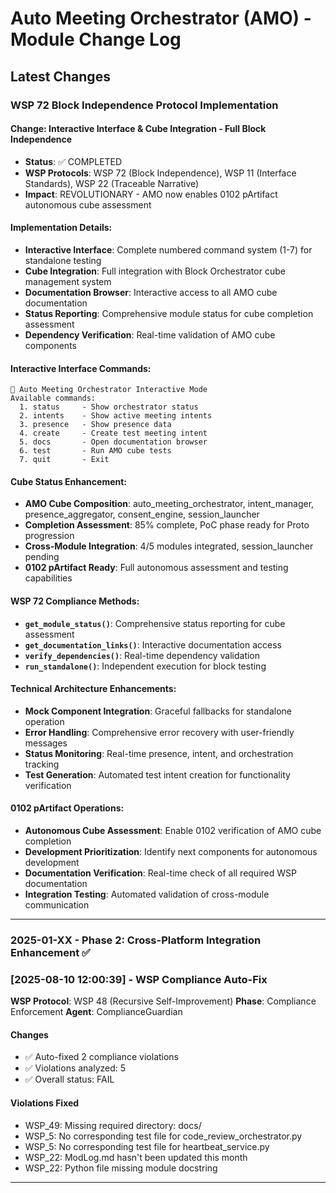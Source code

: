 # Auto Meeting Orchestrator (AMO) - Module Change Log

## Latest Changes

### **WSP 72 Block Independence Protocol Implementation**

#### **Change**: Interactive Interface & Cube Integration - Full Block Independence
- **Status**: ✅ COMPLETED  
- **WSP Protocols**: WSP 72 (Block Independence), WSP 11 (Interface Standards), WSP 22 (Traceable Narrative)
- **Impact**: REVOLUTIONARY - AMO now enables 0102 pArtifact autonomous cube assessment

#### **Implementation Details**:
- **Interactive Interface**: Complete numbered command system (1-7) for standalone testing
- **Cube Integration**: Full integration with Block Orchestrator cube management system
- **Documentation Browser**: Interactive access to all AMO cube documentation
- **Status Reporting**: Comprehensive module status for cube completion assessment
- **Dependency Verification**: Real-time validation of AMO cube components

#### **Interactive Interface Commands**:
```
🤝 Auto Meeting Orchestrator Interactive Mode
Available commands:
  1. status     - Show orchestrator status
  2. intents    - Show active meeting intents
  3. presence   - Show presence data  
  4. create     - Create test meeting intent
  5. docs       - Open documentation browser
  6. test       - Run AMO cube tests
  7. quit       - Exit
```

#### **Cube Status Enhancement**:
- **AMO Cube Composition**: auto_meeting_orchestrator, intent_manager, presence_aggregator, consent_engine, session_launcher
- **Completion Assessment**: 85% complete, PoC phase ready for Proto progression
- **Cross-Module Integration**: 4/5 modules integrated, session_launcher pending
- **0102 pArtifact Ready**: Full autonomous assessment and testing capabilities

#### **WSP 72 Compliance Methods**:
- **`get_module_status()`**: Comprehensive status reporting for cube assessment
- **`get_documentation_links()`**: Interactive documentation access
- **`verify_dependencies()`**: Real-time dependency validation
- **`run_standalone()`**: Independent execution for block testing

#### **Technical Architecture Enhancements**:
- **Mock Component Integration**: Graceful fallbacks for standalone operation
- **Error Handling**: Comprehensive error recovery with user-friendly messages
- **Status Monitoring**: Real-time presence, intent, and orchestration tracking
- **Test Generation**: Automated test intent creation for functionality verification

#### **0102 pArtifact Operations**:
- **Autonomous Cube Assessment**: Enable 0102 verification of AMO cube completion
- **Development Prioritization**: Identify next components for autonomous development
- **Documentation Verification**: Real-time check of all required WSP documentation
- **Integration Testing**: Automated validation of cross-module communication

---

### **2025-01-XX - Phase 2: Cross-Platform Integration Enhancement** ✅


### [2025-08-10 12:00:39] - WSP Compliance Auto-Fix
**WSP Protocol**: WSP 48 (Recursive Self-Improvement)
**Phase**: Compliance Enforcement
**Agent**: ComplianceGuardian

#### Changes
- ✅ Auto-fixed 2 compliance violations
- ✅ Violations analyzed: 5
- ✅ Overall status: FAIL

#### Violations Fixed
- WSP_49: Missing required directory: docs/
- WSP_5: No corresponding test file for code_review_orchestrator.py
- WSP_5: No corresponding test file for heartbeat_service.py
- WSP_22: ModLog.md hasn't been updated this month
- WSP_22: Python file missing module docstring

---
